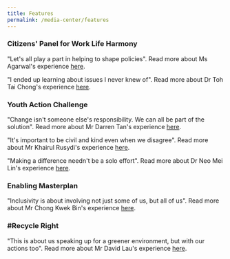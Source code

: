 ```yaml
---
title: Features
permalink: /media-center/features
---
```


### Citizens' Panel for Work Life Harmony

"Let's all play a part in helping to shape policies". Read more about Ms Agarwal's experience [here](/media-centre/features/MsAgarwal).

"I ended up learning about issues I never knew of". Read more about Dr Toh Tai Chong's experience [here](/media-centre/features/DrTohTaiChong).


### Youth Action Challenge

"Change isn't someone else's responsibility. We can all be part of the solution". Read more about Mr Darren Tan's experience [here](/media-centre/features/MrDarrenTan).

"It's important to be civil and kind even when we disagree". Read more about Mr Khairul Rusydi's experience [here](/media-centre/features/MrKhairulRusydi).

"Making a difference needn't be a solo effort". Read more about Dr Neo Mei Lin's experience [here](/media-centre/features/DrNeoMeiLin).


### Enabling Masterplan

"Inclusivity is about involving not just some of us, but all of us". Read more about Mr Chong Kwek Bin's experience [here](/media-centre/features/MrChongKwekBin).


### #Recycle Right 

"This is about us speaking up for a greener environment, but with our actions too". Read more about Mr David Lau's experience [here](/media-centre/features/MrDavidLau).
